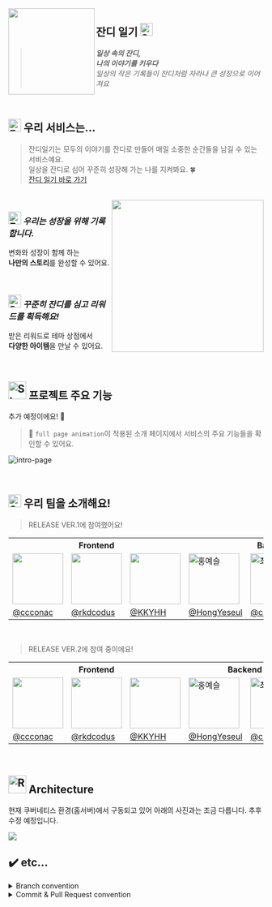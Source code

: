 <img align="left" width="170" src="https://github.com/CHZZK-Study/Grass-Diary-Client/assets/106158901/ee116ab4-1cf0-48ae-a6a7-e0c84290777a"> 
<h2>잔디 일기 <img src="https://raw.githubusercontent.com/Tarikul-Islam-Anik/Animated-Fluent-Emojis/master/Emojis/Animals/Seedling.png" alt="Seedling" width="25" height="25" /></h2>

> **_일상 속의 잔디,_**   
> **_나의 이야기를 키우다_**    
> _일상의 작은 기록들이 잔디처럼 자라나 큰 성장으로 이어져요_

<br />

## <img src="https://raw.githubusercontent.com/Tarikul-Islam-Anik/Animated-Fluent-Emojis/master/Emojis/Animals/Four%20Leaf%20Clover.png" alt="Four Leaf Clover" width="25" height="25" /> 우리 서비스는...

> 잔디일기는 모두의 이야기를 잔디로 만들어 매일 소중한 순간들을 남길 수 있는 서비스예요. <br />
> 일상을 잔디로 심어 꾸준히 성장해 가는 나를 지켜봐요. 🍀  
> [잔디 일기 바로 가기](https://grassdiary.site/)

<br />

<img align="right" width="300" src="https://github.com/CHZZK-Study/Grass-Diary-Client/assets/106158901/accb61ba-9c66-4dbc-8424-d7f627f6576b">

_<h3> <img src="https://raw.githubusercontent.com/Tarikul-Islam-Anik/Animated-Fluent-Emojis/master/Emojis/Activities/Teddy%20Bear.png" alt="Teddy Bear" width="25" height="25" /> 우리는 성장을 위해 기록합니다.</h3>_

변화와 성장이 함께 하는 <br />
**나만의 스토리**를 완성할 수 있어요.

<br />

_<h3> <img src="https://raw.githubusercontent.com/Tarikul-Islam-Anik/Animated-Fluent-Emojis/master/Emojis/Activities/Party%20Popper.png" alt="Party Popper" width="25" height="25" /> 꾸준히 잔디를 심고 리워드를 획득해요!</h3>_
받은 리워드로 테마 상점에서 <br />
**다양한 아이템**을 만날 수 있어요.

<br />

## <img src="https://raw.githubusercontent.com/Tarikul-Islam-Anik/Animated-Fluent-Emojis/master/Emojis/Travel%20and%20places/Shooting%20Star.png" alt="Shooting Star" width="35" height="35" /> 프로젝트 주요 기능

추가 예정이에요! 🧐

> 🔎 `full page animation`이 적용된 소개 페이지에서 서비스의 주요 기능들을 확인할 수 있어요.

![intro-page](https://github.com/CHZZK-Study/Grass-Diary-Client/assets/106158901/777ccca8-66fe-4ec4-a2b4-a21cac432b52)


<br />

## <img src="https://raw.githubusercontent.com/Tarikul-Islam-Anik/Animated-Fluent-Emojis/master/Emojis/Travel%20and%20places/Star.png" alt="Star" width="25" height="25" /> 우리 팀을 소개해요!

> RELEASE VER.1에 참여했어요!

<table>
<th colspan="3">Frontend</th>
<th colspan="3">Backend</th>
<tr>
    <td><img src="https://avatars.githubusercontent.com/u/106158901?v=4" width="100" /></td>
    <td><img src="https://avatars.githubusercontent.com/u/97906653?v=4" width="100" /></td>
    <td><img src="https://avatars.githubusercontent.com/u/102516350?v=4" width="100" /></td>
    <td><img src="https://avatars.githubusercontent.com/u/50395809?v=4" width=100px alt="홍예슬"/></td>
    <td><img src="https://avatars.githubusercontent.com/u/107929019?v=4" width=100px alt="최휘준"/></td>
    <td><img src="https://avatars.githubusercontent.com/u/79985186?v=4" width=100px alt="so0"/></td>
</tr>
<tr>
    <td><a href="https://github.com/ccconac">@ccconac</a></td>
    <td><a href="https://github.com/rkdcodus">@rkdcodus</a></td>
    <td><a href="https://github.com/KKYHH">@KKYHH</a></td>
    <td><a href="https://github.com/HongYeseul">@HongYeseul</a></td>
    <td><a href="https://github.com/chjcode">@chjcode</a></td>
    <td><a href="https://github.com/minisyu">@minisyu</a></td>
</tr>
</table>

<br />

> RELEASE VER.2에 참여 중이에요!

<table>
<th colspan="3">Frontend</th>
<th colspan="2">Backend</th>
<th>DevOps</th>
<tr>
    <td><img src="https://avatars.githubusercontent.com/u/106158901?v=4" width="100" /></td>
    <td><img src="https://avatars.githubusercontent.com/u/97906653?v=4" width="100" /></td>
    <td><img src="https://avatars.githubusercontent.com/u/102516350?v=4" width="100" /></td>
    <td><img src="https://avatars.githubusercontent.com/u/50395809?v=4" width=100px alt="홍예슬"/></td>
    <td><img src="https://avatars.githubusercontent.com/u/107929019?v=4" width=100px alt="최휘준"/></td>
    <td><img src="https://avatars.githubusercontent.com/u/77189999?v=4" width=100px alt="jjaegii"/></td>
</tr>
<tr>
    <td><a href="https://github.com/ccconac">@ccconac</a></td>
    <td><a href="https://github.com/rkdcodus">@rkdcodus</a></td>
    <td><a href="https://github.com/KKYHH">@KKYHH</a></td>
    <td><a href="https://github.com/HongYeseul">@HongYeseul</a></td>
    <td><a href="https://github.com/chjcode">@chjcode</a></td>
    <td><a href="https://github.com/jjaegii">@jjaegii</a></td>
</tr>

</table>

<br />

## <img src="https://raw.githubusercontent.com/Tarikul-Islam-Anik/Animated-Fluent-Emojis/master/Emojis/Travel%20and%20places/Rocket.png" alt="Rocket" width="35" height="35" /> Architecture

현재 쿠버네티스 환경(홈서버)에서 구동되고 있어 아래의 사진과는 조금 다릅니다. 추후 수정 예정입니다.

<img src="./images/architecture.png">



## ✔️️ etc...

<details>
    <summary>
      Branch convention
    </summary>

| branch  | 설명                    |
|:-------:|-----------------------|
| release | 배포 되어 있는 브랜치          |
|   dev   | 다음 릴리즈 기간까지 개발 중인 브랜치 |

</details>

<details>
    <summary>
      Commit & Pull Request convention
    </summary>

```
# Commit
Type(File or function): Subject

# Pull Request
[type/worked-branch] Subject
```

|    Type    | 설명                                             |
|:----------:|------------------------------------------------|
|    feat    | 새로운 기능 추가                                      |
|    fix     | 버그 수정                                          |
|   style    | 코드 수정 없음 (세미콜론 누락, 코드 포맷팅, 파일, 폴더명 수정 혹은 이동 등) |
|  refactor  | 코드 리팩토링                                        |
|  comment   | 주석 추가 및 변경                                     |
|    docs    | 문서 수정 (README.md 등)                            |
|    test    | 테스트 코드 추가                                      |
|   chore    | 빌드 업무 수정, 패키지 매니저 수정 (pom.xml 등)               |
|   remove   | 파일 삭제                                          |

</details>
